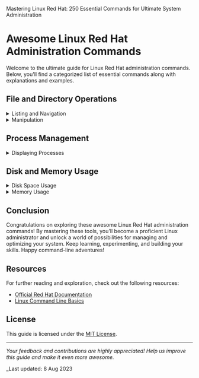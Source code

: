Mastering Linux Red Hat: 250 Essential Commands for Ultimate System Administration
# Awesome Linux Red Hat Administration Commands

Welcome to the ultimate guide for Linux Red Hat administration commands. Below, you'll find a categorized list of essential commands along with explanations and examples.

## File and Directory Operations

<details>
<summary>Listing and Navigation</summary>

- `ls [options] [directory]`: List directory contents.
  Example: `ls -l /home/user`

- `pwd`: Print the current working directory.
  Example: `pwd`

- `cd [directory]`: Change the current directory.
  Example: `cd /var/www/html`

<!-- Continue with more commands -->

</details>

<details>
<summary>Manipulation</summary>

<!-- Continue with more commands -->

</details>

<!-- Repeat the above structure for other categories -->

## Process Management

<details>
<summary>Displaying Processes</summary>

- `ps [options]`: Display information about running processes.
  Example: `ps aux`

- `top`: Display a dynamic view of system processes.
  Example: `top`

<!-- Continue with more commands -->

</details>

<!-- Repeat the above structure for other categories -->

## Disk and Memory Usage

<details>
<summary>Disk Space Usage</summary>

- `df [options]`: Display disk space usage.
  Example: `df -h`

- `du [options] file/directory`: Display file and directory space usage.
  Example: `du -sh /var/www`

<!-- Continue with more commands -->

</details>

<details>
<summary>Memory Usage</summary>

<!-- Continue with more commands -->

</details>

<!-- Repeat the above structure for other categories -->

<!-- Continue with more categories and commands -->

## Conclusion

Congratulations on exploring these awesome Linux Red Hat administration commands! By mastering these tools, you'll become a proficient Linux administrator and unlock a world of possibilities for managing and optimizing your system. Keep learning, experimenting, and building your skills. Happy command-line adventures!

## Resources

For further reading and exploration, check out the following resources:

- [Official Red Hat Documentation](https://access.redhat.com/documentation/)
- [Linux Command Line Basics](https://www.gnu.org/software/bash/manual/html_node/index.html)

## License

This guide is licensed under the [MIT License](LICENSE).

---

_Your feedback and contributions are highly appreciated! Help us improve this guide and make it even more awesome._

_Last updated: 8 Aug 2023
